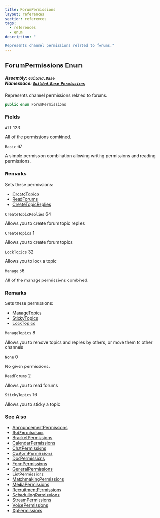 ```yaml
---
title: ForumPermissions
layout: references
section: references
tags:
  - references
  - enum
description: "

Represents channel permissions related to forums."
---
```


## ForumPermissions Enum
##### **Assembly:** `Guilded.Base`<br/>**Namespace:** [`Guilded.Base.Permissions`](Guilded.Base.Permissions 'Guilded.Base.Permissions')

Represents channel permissions related to forums.

```csharp
public enum ForumPermissions
```
### Fields

<a name='Guilded.Base.Permissions.ForumPermissions.All'></a>

`All` 123

All of the permissions combined.

<a name='Guilded.Base.Permissions.ForumPermissions.Basic'></a>

`Basic` 67

A simple permission combination allowing writing permissions and reading permissions.

### Remarks
  
Sets these permissions:  
- [CreateTopics](ForumPermissions#Guilded.Base.Permissions.ForumPermissions.CreateTopics 'Guilded.Base.Permissions.ForumPermissions.CreateTopics')  
- [ReadForums](ForumPermissions#Guilded.Base.Permissions.ForumPermissions.ReadForums 'Guilded.Base.Permissions.ForumPermissions.ReadForums')  
- [CreateTopicReplies](ForumPermissions#Guilded.Base.Permissions.ForumPermissions.CreateTopicReplies 'Guilded.Base.Permissions.ForumPermissions.CreateTopicReplies')

<a name='Guilded.Base.Permissions.ForumPermissions.CreateTopicReplies'></a>

`CreateTopicReplies` 64

Allows you to create forum topic replies

<a name='Guilded.Base.Permissions.ForumPermissions.CreateTopics'></a>

`CreateTopics` 1

Allows you to create forum topics

<a name='Guilded.Base.Permissions.ForumPermissions.LockTopics'></a>

`LockTopics` 32

Allows you to lock a topic

<a name='Guilded.Base.Permissions.ForumPermissions.Manage'></a>

`Manage` 56

All of the manage permissions combined.

### Remarks
  
Sets these permissions:  
- [ManageTopics](ForumPermissions#Guilded.Base.Permissions.ForumPermissions.ManageTopics 'Guilded.Base.Permissions.ForumPermissions.ManageTopics')  
- [StickyTopics](ForumPermissions#Guilded.Base.Permissions.ForumPermissions.StickyTopics 'Guilded.Base.Permissions.ForumPermissions.StickyTopics')  
- [LockTopics](ForumPermissions#Guilded.Base.Permissions.ForumPermissions.LockTopics 'Guilded.Base.Permissions.ForumPermissions.LockTopics')

<a name='Guilded.Base.Permissions.ForumPermissions.ManageTopics'></a>

`ManageTopics` 8

Allows you to remove topics and replies by others, or move them to other channels

<a name='Guilded.Base.Permissions.ForumPermissions.None'></a>

`None` 0

No given permissions.

<a name='Guilded.Base.Permissions.ForumPermissions.ReadForums'></a>

`ReadForums` 2

Allows you to read forums

<a name='Guilded.Base.Permissions.ForumPermissions.StickyTopics'></a>

`StickyTopics` 16

Allows you to sticky a topic

### See Also
- [AnnouncementPermissions](AnnouncementPermissions 'Guilded.Base.Permissions.AnnouncementPermissions')
- [BotPermissions](BotPermissions 'Guilded.Base.Permissions.BotPermissions')
- [BracketPermissions](BracketPermissions 'Guilded.Base.Permissions.BracketPermissions')
- [CalendarPermissions](CalendarPermissions 'Guilded.Base.Permissions.CalendarPermissions')
- [ChatPermissions](ChatPermissions 'Guilded.Base.Permissions.ChatPermissions')
- [CustomPermissions](CustomPermissions 'Guilded.Base.Permissions.CustomPermissions')
- [DocPermissions](DocPermissions 'Guilded.Base.Permissions.DocPermissions')
- [FormPermissions](FormPermissions 'Guilded.Base.Permissions.FormPermissions')
- [GeneralPermissions](GeneralPermissions 'Guilded.Base.Permissions.GeneralPermissions')
- [ListPermissions](ListPermissions 'Guilded.Base.Permissions.ListPermissions')
- [MatchmakingPermissions](MatchmakingPermissions 'Guilded.Base.Permissions.MatchmakingPermissions')
- [MediaPermissions](MediaPermissions 'Guilded.Base.Permissions.MediaPermissions')
- [RecruitmentPermissions](RecruitmentPermissions 'Guilded.Base.Permissions.RecruitmentPermissions')
- [SchedulingPermissions](SchedulingPermissions 'Guilded.Base.Permissions.SchedulingPermissions')
- [StreamPermissions](StreamPermissions 'Guilded.Base.Permissions.StreamPermissions')
- [VoicePermissions](VoicePermissions 'Guilded.Base.Permissions.VoicePermissions')
- [XpPermissions](XpPermissions 'Guilded.Base.Permissions.XpPermissions')
